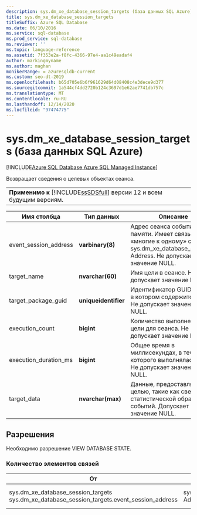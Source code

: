 ```yaml
---
description: sys.dm_xe_database_session_targets (база данных SQL Azure)
title: sys.dm_xe_database_session_targets
titleSuffix: Azure SQL Database
ms.date: 06/10/2016
ms.service: sql-database
ms.prod_service: sql-database
ms.reviewer: ''
ms.topic: language-reference
ms.assetid: 7f353e2a-f8fc-4366-97e4-aa1c49eadaf4
author: markingmyname
ms.author: maghan
monikerRange: = azuresqldb-current
ms.custom: seo-dt-2019
ms.openlocfilehash: b65d705e6b6f961629d64d08408c4e3dece9d377
ms.sourcegitcommit: 1a544cf4dd2720b124c3697d1e62ae7741db757c
ms.translationtype: MT
ms.contentlocale: ru-RU
ms.lasthandoff: 12/14/2020
ms.locfileid: "97474775"
---
```

# <a name="sysdm_xe_database_session_targets-azure-sql-database"></a>sys.dm_xe_database_session_targets (база данных SQL Azure)
[!INCLUDE[Azure SQL Database Azure SQL Managed Instance](../../includes/applies-to-version/asdb-asdbmi.md)]

  Возвращает сведения о целевых объектах сеанса.  
  
||  
|-|  
|**Применимо к** [!INCLUDE[ssSDSfull](../../includes/sssdsfull-md.md)] версии 12 и всем будущим версиям.|  
  
|Имя столбца|Тип данных|Описание|  
|-----------------|---------------|-----------------|  
|event_session_address|**varbinary(8)**|Адрес сеанса событий в памяти. Имеет связь «многие к одному» с sys.dm_xe_database_sessions. Address. Не допускает значение NULL.|  
|target_name|**nvarchar(60)**|Имя цели в сеансе. Не допускает значение NULL.|  
|target_package_guid|**uniqueidentifier**|Идентификатор GUID пакета, в котором содержится цель. Не допускает значение NULL.|  
|execution_count|**bigint**|Количество выполнений цели для сеанса. Не допускает значение NULL.|  
|execution_duration_ms|**bigint**|Общее время в миллисекундах, в течение которого выполнялась цель. Не допускает значение NULL.|  
|target_data|**nvarchar(max)**|Данные, предоставляемые целью, такие как сведения статистической обработки событий. Допускает значение NULL.|  
  
## <a name="permissions"></a>Разрешения  
 Необходимо разрешение VIEW DATABASE STATE.  
  
### <a name="relationship-cardinalities"></a>Количество элементов связей  
  
|От|Кому|Связь|  
|----------|--------|------------------|  
|sys.dm_xe_database_session_targets sys.dm_xe_database_session_targets.event_session_address|sys.dm_xe_database_sessions. Address|«многие к одному»|  
  
  
